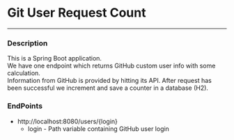 # Git User Request Count

---
### Description
This is a Spring Boot application.  
We have one endpoint which returns GitHub custom user info with some calculation.  
Information from GitHub is provided by hitting its API.
After request has been successful we increment and save a counter in a database (H2).
### EndPoints
* http://localhost:8080/users/{login}
  * login - Path variable containing GitHub user login